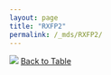 ```yaml
---
layout: page
title: "RXFP2"
permalink: /_mds/RXFP2/
---
```


![](../../alns_9.28.22/aln_5HSAA093834_0.984.png?raw=true
)
[Back to Table](../../display)
